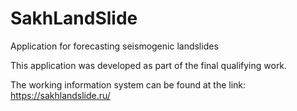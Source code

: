 # SakhLandSlide
Application for forecasting seismogenic landslides

This application was developed as part of the final qualifying work.

The working information system can be found at the link:
https://sakhlandslide.ru/
